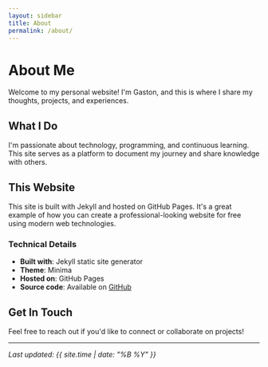 ```yaml
---
layout: sidebar
title: About
permalink: /about/
---
```


# About Me

Welcome to my personal website! I'm Gaston, and this is where I share my thoughts, projects, and experiences.

## What I Do

I'm passionate about technology, programming, and continuous learning. This site serves as a platform to document my journey and share knowledge with others.

## This Website

This site is built with Jekyll and hosted on GitHub Pages. It's a great example of how you can create a professional-looking website for free using modern web technologies.

### Technical Details

- **Built with**: Jekyll static site generator
- **Theme**: Minima
- **Hosted on**: GitHub Pages
- **Source code**: Available on [GitHub](https://github.com/Lunar-Eclipse255/gaston.github.io)

## Get In Touch

Feel free to reach out if you'd like to connect or collaborate on projects!

---

*Last updated: {{ site.time | date: "%B %Y" }}*
